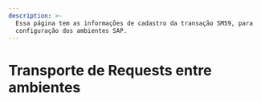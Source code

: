 ```yaml
---
description: >-
  Essa página tem as informações de cadastro da transação SM59, para
  configuração dos ambientes SAP.
---
```


# Transporte de Requests entre ambientes

